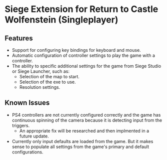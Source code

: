 # Siege Extension for Return to Castle Wolfenstein (Singleplayer)

## Features
* Support for configuring key bindings for keyboard and mouse.
* Automatic configuration of controller settings to play the game with a controller.
* The ability to specific additional settings for the game from Siege Studio or Siege Launcher, such as:
	* Selection of the map to start.
	* Selection of the exe to use.
	* Resolution settings.

## Known Issues
* PS4 controllers are not currently configured correctly and the game has continuous spinning of the camera because it is detecting input from the triggers.
	* An appropriate fix will be researched and then implmented in a future update.
* Currently only input defaults are loaded from the game. But it makes sense to populate all settings from the game's primary and default configurations.
